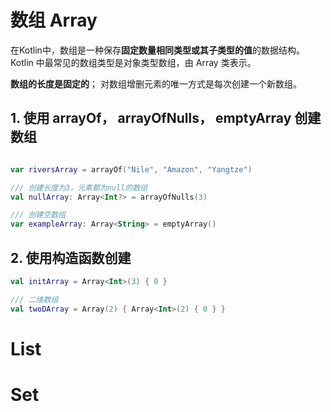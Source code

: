 # 数组 Array

在Kotlin中，数组是一种保存**固定数量相同类型或其子类型的值**的数据结构。 Kotlin 中最常见的数组类型是对象类型数组，由 Array 类表示。

 **数组的长度是固定的**；  对数组增删元素的唯一方式是每次创建一个新数组。


## 1. 使用 arrayOf， arrayOfNulls， emptyArray 创建数组 
```kotlin 

var riversArray = arrayOf("Nile", "Amazon", "Yangtze")

/// 创建长度为3，元素都为null的数组
val nullArray: Array<Int?> = arrayOfNulls(3) 

/// 创建空数组
var exampleArray: Array<String> = emptyArray()

```

## 2. 使用构造函数创建

```kotlin 
val initArray = Array<Int>(3) { 0 }

/// 二维数组 
val twoDArray = Array(2) { Array<Int>(2) { 0 } }

```


# List 


# Set
